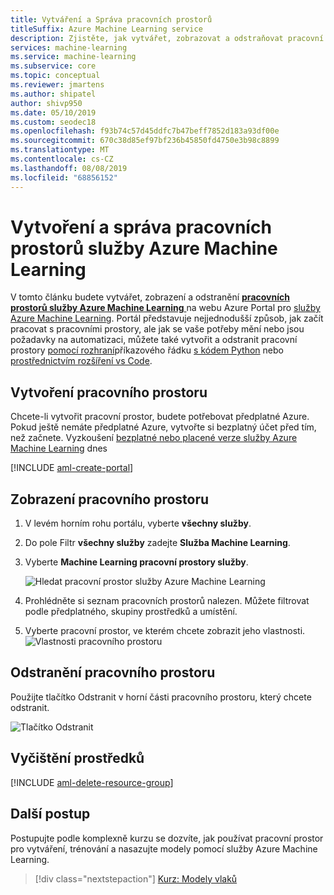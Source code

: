 ```yaml
---
title: Vytváření a Správa pracovních prostorů
titleSuffix: Azure Machine Learning service
description: Zjistěte, jak vytvářet, zobrazovat a odstraňovat pracovní prostory služby Azure Machine Learning na webu Azure Portal.
services: machine-learning
ms.service: machine-learning
ms.subservice: core
ms.topic: conceptual
ms.reviewer: jmartens
ms.author: shipatel
author: shivp950
ms.date: 05/10/2019
ms.custom: seodec18
ms.openlocfilehash: f93b74c57d45ddfc7b47beff7852d183a93df00e
ms.sourcegitcommit: 670c38d85ef97bf236b45850fd4750e3b98c8899
ms.translationtype: MT
ms.contentlocale: cs-CZ
ms.lasthandoff: 08/08/2019
ms.locfileid: "68856152"
---
```

# <a name="create-and-manage-azure-machine-learning-service-workspaces"></a>Vytvoření a správa pracovních prostorů služby Azure Machine Learning

V tomto článku budete vytvářet, zobrazení a odstranění [ **pracovních prostorů služby Azure Machine Learning** ](concept-workspace.md) na webu Azure Portal pro [služby Azure Machine Learning](overview-what-is-azure-ml.md).  Portál představuje nejjednodušší způsob, jak začít pracovat s pracovními prostory, ale jak se vaše potřeby mění nebo jsou požadavky na automatizaci, můžete také vytvořit a odstranit pracovní prostory [pomocí rozhraní](reference-azure-machine-learning-cli.md)příkazového řádku [s kódem Python](https://aka.ms/aml-sdk) nebo [prostřednictvím rozšíření vs Code](how-to-vscode-tools.md#get-started-with-azure-machine-learning).

## <a name="create-a-workspace"></a>Vytvoření pracovního prostoru

Chcete-li vytvořit pracovní prostor, budete potřebovat předplatné Azure. Pokud ještě nemáte předplatné Azure, vytvořte si bezplatný účet před tím, než začnete. Vyzkoušení [bezplatné nebo placené verze služby Azure Machine Learning](https://aka.ms/AMLFree) dnes

[!INCLUDE [aml-create-portal](../../../includes/aml-create-in-portal.md)]

## <a name="view"></a>Zobrazení pracovního prostoru

1. V levém horním rohu portálu, vyberte **všechny služby**.

1. Do pole Filtr **všechny služby** zadejte **Služba Machine Learning**.  

1. Vyberte **Machine Learning pracovní prostory služby**.

   ![Hledat pracovní prostor služby Azure Machine Learning](media/how-to-manage-workspace/all-services.png)

1. Prohlédněte si seznam pracovních prostorů nalezen. Můžete filtrovat podle předplatného, skupiny prostředků a umístění.  

1. Vyberte pracovní prostor, ve kterém chcete zobrazit jeho vlastnosti.
   ![Vlastnosti pracovního prostoru](media/how-to-manage-workspace/allservices_view_workspace_full.PNG)

## <a name="delete-a-workspace"></a>Odstranění pracovního prostoru

Použijte tlačítko Odstranit v horní části pracovního prostoru, který chcete odstranit.

  ![Tlačítko Odstranit](media/how-to-manage-workspace/delete-workspace.png)

## <a name="clean-up-resources"></a>Vyčištění prostředků

[!INCLUDE [aml-delete-resource-group](../../../includes/aml-delete-resource-group.md)]

## <a name="next-steps"></a>Další postup

Postupujte podle komplexně kurzu se dozvíte, jak používat pracovní prostor pro vytváření, trénování a nasazujte modely pomocí služby Azure Machine Learning.

> [!div class="nextstepaction"]
> [Kurz: Modely vlaků](tutorial-train-models-with-aml.md)
